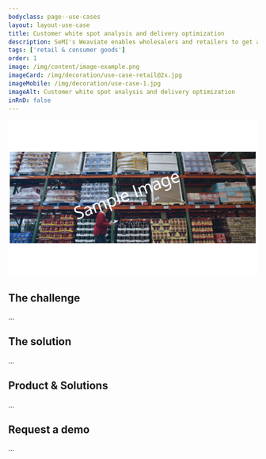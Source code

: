 ```yaml
---
bodyclass: page--use-cases
layout: layout-use-case
title: Customer white spot analysis and delivery optimization
description: SeMI's Weaviate enables wholesalers and retailers to get a better understanding of potential customers in a particular location based on current customers and delivery routes.
tags: ['retail & consumer goods']
order: 1
image: /img/content/image-example.png
imageCard: /img/decoration/use-case-retail@2x.jpg
imageMobile: /img/decoration/use-case-1.jpg
imageAlt: Customer white spot analysis and delivery optimization
inRnD: false
---
```

![Customer white spot analysis and delivery optimization](/img/sample-usecase.png)

## The challenge

...

## The solution

...

## Product & Solutions

...

## Request a demo

...
